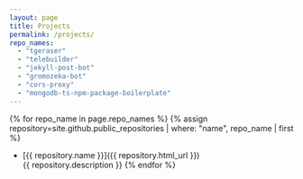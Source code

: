 ```yaml
---
layout: page
title: Projects
permalink: /projects/
repo_names:
  - "tgeraser"
  - "telebuilder"
  - "jekyll-post-bot"
  - "gromozeka-bot"
  - "cors-proxy"
  - "mongodb-ts-npm-package-boilerplate"
---
```


{% for repo_name in page.repo_names %}
  {% assign repository=site.github.public_repositories | where: "name", repo_name | first %}
  * [{{ repository.name }}]({{ repository.html_url }})<br />{{ repository.description }}
{% endfor %}

